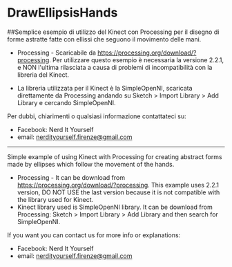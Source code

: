 # DrawEllipsisHands

##Semplice esempio di utilizzo del Kinect con Processing per il disegno di forme astratte fatte con ellissi che seguono il movimento delle mani.

- Processing - Scaricabile da https://processing.org/download/?processing. Per utilizzare questo esempio è necessaria la versione 2.2.1, e NON l'ultima rilasciata a causa di problemi di incompatibilità con la libreria del Kinect. 

- La libreria utilizzata per il Kinect è la SimpleOpenNI, scaricata direttamente da Processing andando su Sketch > Import Library > Add Library e cercando SimpleOpenNI.

Per dubbi, chiarimenti o qualsiasi informazione contattateci su:
* Facebook: Nerd It Yourself
* email: nerdityourself.firenze@gmail.com

-----------------------------------------------------------------------------------------------------------------------------------------
Simple example of using Kinect with Processing for creating abstract forms made by ellipses which follow the movement of the hands.
- Processing - It can be download from https://processing.org/download/?processing. This example uses 2.2.1 version, DO NOT USE the last version because it is not compatible with the library used for Kinect.
- Kinect library used is SimpleOpenNI library. It can be download from Processing:  Sketch > Import Library > Add Library and then search for SimpleOpenNI.

If you want you can contact us for more info or explanations:
* Facebook: Nerd It Yourself
* email: nerdityourself.firenze@gmail.com
